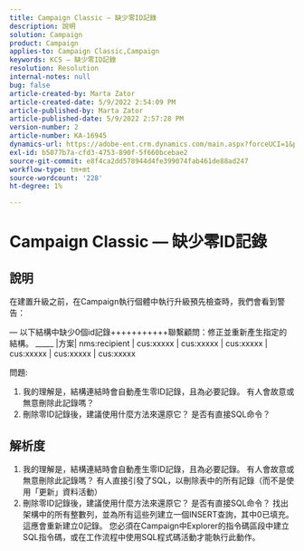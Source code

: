 ```yaml
---
title: Campaign Classic — 缺少零ID記錄
description: 說明
solution: Campaign
product: Campaign
applies-to: Campaign Classic,Campaign
keywords: KCS — 缺少零ID記錄
resolution: Resolution
internal-notes: null
bug: false
article-created-by: Marta Zator
article-created-date: 5/9/2022 2:54:09 PM
article-published-by: Marta Zator
article-published-date: 5/9/2022 2:57:28 PM
version-number: 2
article-number: KA-16945
dynamics-url: https://adobe-ent.crm.dynamics.com/main.aspx?forceUCI=1&pagetype=entityrecord&etn=knowledgearticle&id=7692b4e0-a7cf-ec11-a7b5-0022480a8e40
exl-id: b5077b7a-cfd3-4753-890f-5f660bcebae2
source-git-commit: e8f4ca2dd578944d4fe399074fab461de88ad247
workflow-type: tm+mt
source-wordcount: '228'
ht-degree: 1%

---
```


# Campaign Classic — 缺少零ID記錄

## 說明


在建置升級之前，在Campaign執行個體中執行升級預先檢查時，我們會看到警告：

 — 以下結構中缺少0個id記錄+++++++++++聯繫顧問：修正並重新產生指定的結構。
_____ |方案| nms:recipient | cus:xxxxx | cus:xxxxx | cus:xxxxx | cus:xxxxx | cus:xxxxx | cus:xxxxx            
            

問題:

1. 我的理解是，結構連結時會自動產生零ID記錄，且為必要記錄。 有人會故意或無意刪除此記錄嗎？
2. 刪除零ID記錄後，建議使用什麼方法來還原它？ 是否有直接SQL命令？



## 解析度


1. 我的理解是，結構連結時會自動產生零ID記錄，且為必要記錄。 有人會故意或無意刪除此記錄嗎？ 有人直接引發了SQL，以刪除表中的所有記錄（而不是使用「更新」資料活動）
2. 刪除零ID記錄後，建議使用什麼方法來還原它？ 是否有直接SQL命令？ 找出架構中的所有整數列，並為所有這些列建立一個INSERT查詢，其中0已填充。 這應會重新建立0記錄。 您必須在Campaign中Explorer的指令碼區段中建立SQL指令碼，或在工作流程中使用SQL程式碼活動才能執行此動作。
